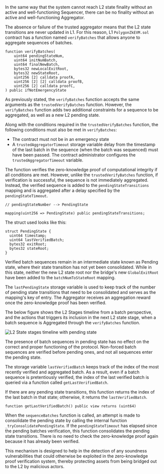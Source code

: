 In the same way that the system cannot reach L2 state finality without an active and well-functioning Sequencer, there can be no finality without an active and well-functioning Aggregator.

The absence or failure of the trusted aggregator means that the L2 state transitions are never updated in L1. For this reason, L1 `PolygonZkEVM.sol` contract has a function named `verifyBatches` that allows anyone to aggregate sequences of batches.

```pil
function verifyBatches(
    uint64 pendingStateNum,
    uint64 initNumBatch,
    uint64 finalNewBatch,
    bytes32 newLocalExitRoot,
    bytes32 newStateRoot,
    uint256 [2] calldata proofA,
    uint256 [2] [2] calldata proofB,
    uint256 [2] calldata proofC,
) public ifNotEmergencyState
```

As previously stated, the `verifyBatches` function accepts the same arguments as the `trustedVerifyBatches` function. However, the `verifyBatches` function adds two additional constraints for a sequence to be aggregated, as well as a new L2 pending state.

Along with the conditions required in the `trustedVerifyBatches` function, the following conditions must also be met in `verifyBatches`:

- The contract must not be in an emergency state
- A `trustedAggregatorTimeout` storage variable delay from the timestamp of the last batch in the sequence (when the batch was sequenced) must have been passed. The contract administrator configures the `trustedAggregatorTimeout` variable.

The function verifies the zero-knowledge proof of computational integrity if all conditions are met. However, unlike the `trustedVerifyBatches` function, if verification is successful, the sequence is not immediately aggregated. Instead, the verified sequence is added to the `pendingStateTransitions` mapping and is aggregated after a delay specified by the `pendingStateTimeout`.

```
// pendingStateNumber --> PendingState

mapping(uint256 => PendingState) public pendingStateTransitions;
```

The struct used looks like this:

```
struct PendingState {
  uint64 timestamp;
  uint64 lastVerifiedBatch;
  bytes32 exitRoot;
  bytes32 stateRoot;
}
```

Verified batch sequences remain in an intermediate state known as Pending state, where their state transition has not yet been consolidated. While in this state, neither the new L2 state root nor the bridge's new `GlobalExitRoot` have been added to the `batchNumToStateRoot` mapping.

The `lastPendingState` storage variable is used to keep track of the number of pending state transitions that need to be consolidated and serves as the mapping's key of entry. The Aggregator receives an aggregation reward once the zero-knowledge proof has been verified.

The below figure shows the L2 Stages timeline from a batch perspective, and the actions that triggers its inclusion in the next L2 state stage, when a batch sequence is Aggregated through the `verifyBatches` function.

![L2 State stages timeline with pending state](../../../img/zkEVM/11l2-stages-timeline-pending.png)

The presence of batch sequences in pending state has no effect on the correct and proper functioning of the protocol. Non-forced batch sequences are verified before pending ones, and not all sequences enter the pending state.

The storage variable `lastVerifiedBatch` keeps track of the index of the most recently verified and aggregated batch. As a result, even if a batch sequence is pretentiously verified, the index of the last verified batch is queried via a function called `getLastVerifiedBatch`.

If there are any pending state transitions, this function returns the index of the last batch in that state; otherwise, it returns the `lastVerifiedBatch`.

```
function getLastVerifiedBatch() public view returns (uint64)
```

When the `sequenceBatches` function is called, an attempt is made to consolidate the pending state by calling the internal function `_tryConsolidatePendingState`. If the `pendingStateTimeout` has elapsed since the pending batches verification, this function consolidates the pending state transitions. There is no need to check the zero-knowledge proof again because it has already been verified.

This mechanism is designed to help in the detection of any soundness vulnerabilities that could otherwise be exploited in the zero-knowledge proof verification system, thereby protecting assets from being bridged out to the L2 by malicious actors.